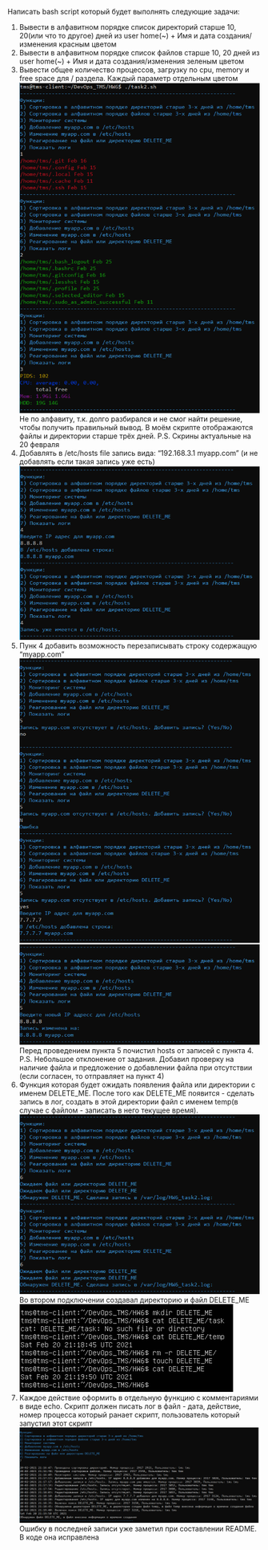 Написать bash script который будет выполнять следующие задачи:
1. Вывести в алфавитном порядке список директорий старше 10, 20(или что то другое) дней из user home(~) + Имя и дата создания/изменения красным цветом
2. Вывести в алфавитном порядке список файлов старше 10, 20 дней из user home(~) + Имя и дата создания/изменения зеленым цветом
3. Вывести общее количество процессов, загрузку по cpu, memory и free space для / раздела. Каждый параметр отдельным цветом
![1,2,3](Task2_123.PNG)
Не по алфавиту, т.к. долго разбирался и не смог найти решение, чтобы получить правильный вывод. В моём скрипте отображаются файлы и директории старше трёх дней. P.S. Cкрины актуальные на 20 февраля
4. Добавлять в /etc/hosts file запись вида: “192.168.3.1 myapp.com” (и не добавлять если такая запись уже есть)
![4](Task2_4.PNG)
5. Пунк 4 добавить возможность перезаписывать строку содержащую “myapp.com”
![5_1](Task2_5_1.PNG)
![5_2](Task2_5_2.PNG)
Перед проведением пункта 5 почистил hosts от записей с пункта 4. P.S. Небольшое отклонение от задания. Добавил проверку на наличие файла и предложение о добавлении файла при отсутствии (если согласен, то отправляет на пункт 4)
6. Функция которая будет ожидать появления файла или директории с именем DELETE_ME.  После того как DELETE_ME появится - сделать запись в лог, создать в этой директории файл с именем temp(в случае с файлом - записать в него текущее время).
![6](Task2_6.PNG)
Во втором подключении создавал директорию и файл DELETE_ME
![6_2](Task2_6_2.PNG)
7. Каждое действие оформить в отдельную функцию с комментариями в виде echo.
Скрипт должен писать лог в файл -  дата, действие, номер процесса который ранает скрипт, пользователь который запустил этот скрипт
![7](Task2_7.PNG)
Ошибку в последней записи уже заметил при составлении README. В коде она исправлена